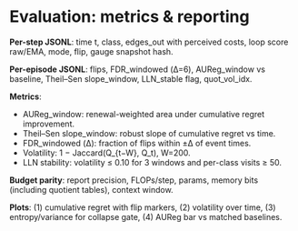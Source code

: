 # Evaluation: metrics & reporting

**Per-step JSONL**: time t, class, edges_out with perceived costs, loop score raw/EMA, mode, flip, gauge snapshot hash.

**Per-episode JSONL**: flips, FDR_windowed (Δ=6), AUReg_window vs baseline, Theil–Sen slope_window, LLN_stable flag, quot_vol_idx.

**Metrics**:
- AUReg_window: renewal-weighted area under cumulative regret improvement.
- Theil–Sen slope_window: robust slope of cumulative regret vs time.
- FDR_windowed (Δ): fraction of flips within ±Δ of event times.
- Volatility: 1 − Jaccard(Q_{t−W}, Q_t), W=200.
- LLN stability: volatility ≤ 0.10 for 3 windows and per-class visits ≥ 50.

**Budget parity**: report precision, FLOPs/step, params, memory bits (including quotient tables), context window.

**Plots**: (1) cumulative regret with flip markers, (2) volatility over time, (3) entropy/variance for collapse gate, (4) AUReg bar vs matched baselines.
